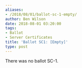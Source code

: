 ```yaml
---
aliases:
- /2018/08/01/ballot-sc-1-empty/
author: Ben Wilson
date: 2018-08-01 03:20:00
tags:
- Ballot
- Server Certificates
title: 'Ballot SC1: [Empty]'
type: post
---
```


There was no ballot SC-1.